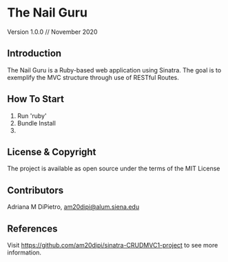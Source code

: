 # The Nail Guru

Version 1.0.0 // November 2020

## Introduction

The Nail Guru is a Ruby-based web application using Sinatra. The goal is to exemplify the MVC structure through use of RESTful Routes.

## How To Start
1. Run 'ruby'
2. Bundle Install
3. 

## License & Copyright

The project is available as open source under the terms of the MIT License

## Contributors

Adriana M DiPietro, am20dipi@alum.siena.edu

## References
Visit https://github.com/am20dipi/sinatra-CRUDMVC1-project to see more information.
